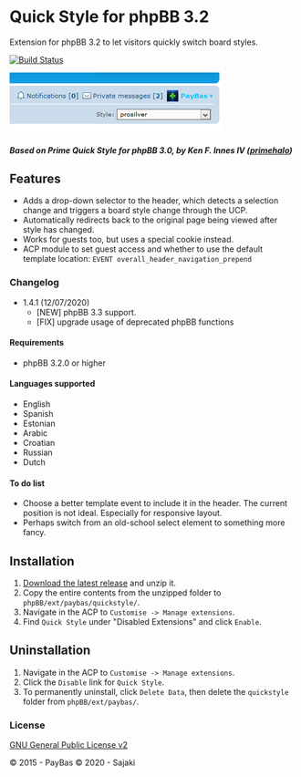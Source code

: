 Quick Style for phpBB 3.2
==========

Extension for phpBB 3.2 to let visitors quickly switch board styles.

[![Build Status](https://travis-ci.org/Sajaki/QuickStyle.svg?branch=develop)](https://travis-ci.org/Sajaki/QuickStyle)

![Screenshot](screenshot.png)

##### Based on Prime Quick Style for phpBB 3.0, by Ken F. Innes IV ([primehalo](http://www.absoluteanime.com/admin/mods.htm))

## Features
- Adds a drop-down selector to the header, which detects a selection change and triggers a board style change through the UCP.
- Automatically redirects back to the original page being viewed after style has changed.
- Works for guests too, but uses a special cookie instead.
- ACP module to set guest access and whether to use the default template location: `EVENT overall_header_navigation_prepend`

### Changelog 
- 1.4.1 (12/07/2020)
  - [NEW] phpBB 3.3 support. 
  - [FIX] upgrade usage of deprecated phpBB functions

#### Requirements
- phpBB 3.2.0 or higher

#### Languages supported
- English
- Spanish
- Estonian
- Arabic
- Croatian
- Russian
- Dutch

#### To do list
- Choose a better template event to include it in the header. The current position is not ideal. Especially for responsive layout.
- Perhaps switch from an old-school select element to something more fancy.


## Installation
1. [Download the latest release](https://github.com/Sajaki/QuickStyle/releases) and unzip it.
2. Copy the entire contents from the unzipped folder to `phpBB/ext/paybas/quickstyle/`.
3. Navigate in the ACP to `Customise -> Manage extensions`.
4. Find `Quick Style` under "Disabled Extensions" and click `Enable`.

## Uninstallation
1. Navigate in the ACP to `Customise -> Manage extensions`.
2. Click the `Disable` link for `Quick Style`.
3. To permanently uninstall, click `Delete Data`, then delete the `quickstyle` folder from `phpBB/ext/paybas/`.


### License
[GNU General Public License v2](http://opensource.org/licenses/GPL-2.0)

© 2015 - PayBas
© 2020 - Sajaki
